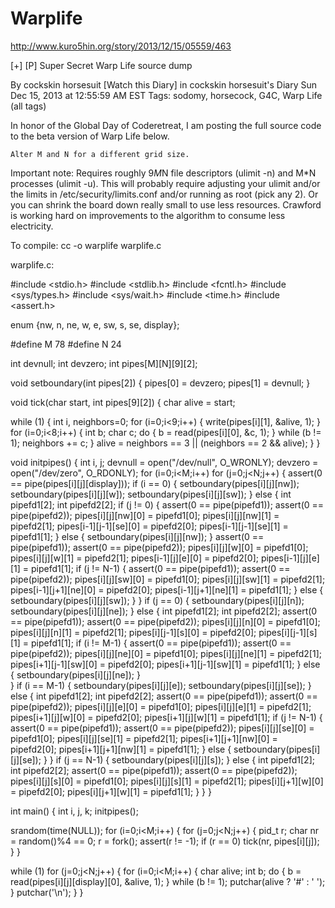 Warplife
========

http://www.kuro5hin.org/story/2013/12/15/05559/463


[+] [P]
Super Secret Warp Life source dump

By cockskin horsesuit [Watch this Diary] in cockskin horsesuit's Diary
Sun Dec 15, 2013 at 12:55:59 AM EST 
Tags: sodomy, horsecock, G4C, Warp Life (all tags)	
	
In honor of the Global Day of Coderetreat, I am posting the full source code to the beta version of Warp Life below.


	Alter M and N for a different grid size.
Important note: Requires roughly 9*M*N file descriptors (ulimit -n) and M*N processes (ulimit -u).  This will probably require adjusting your ulimit and/or the limits in /etc/security/limits.conf and/or running as root (pick any 2).  Or you can shrink the board down really small to use less resources.
Crawford is working hard on improvements to the algorithm to consume less electricity.

To compile: cc -o warplife warplife.c

warplife.c:


#include <stdio.h>
#include <stdlib.h>
#include <fcntl.h>
#include <sys/types.h>
#include <sys/wait.h>
#include <time.h>
#include <assert.h>

enum {nw, n, ne, w, e, sw, s, se, display};

#define M 78
#define N 24

int devnull;
int devzero;
int pipes[M][N][9][2];

void setboundary(int pipes[2])
{
  pipes[0] = devzero;
  pipes[1] = devnull;
}

void
tick(char start, int pipes[9][2])
{
  char alive = start;

  while (1)
    {
      int i, neighbors=0;
      for (i=0;i<9;i++)
    {
      write(pipes[i][1], &alive, 1);
    }
      for (i=0;i<8;i++)
    {
      int b;
      char c;
      do {
        b = read(pipes[i][0], &c, 1);
      } while (b != 1);
      neighbors += c;
    }
      alive = neighbors == 3 || (neighbors == 2 && alive);
    }
}

void initpipes()
{
  int i, j;
  devnull = open("/dev/null", O_WRONLY);
  devzero = open("/dev/zero", O_RDONLY);
  for (i=0;i<M;i++)
    for (j=0;j<N;j++)
      {
    assert(0 == pipe(pipes[i][j][display]));
    if (i == 0)
      {
        setboundary(pipes[i][j][nw]);
        setboundary(pipes[i][j][w]);
        setboundary(pipes[i][j][sw]);
      }
    else
      {
        int pipefd1[2];
        int pipefd2[2];
        if (j != 0)
          {
        assert(0 == pipe(pipefd1));
        assert(0 == pipe(pipefd2));
        pipes[i][j][nw][0] = pipefd1[0];
        pipes[i][j][nw][1] = pipefd2[1];
        pipes[i-1][j-1][se][0] = pipefd2[0];
        pipes[i-1][j-1][se][1] = pipefd1[1];
          }
        else
          {
        setboundary(pipes[i][j][nw]);
          }
        assert(0 == pipe(pipefd1));
        assert(0 == pipe(pipefd2));
        pipes[i][j][w][0] = pipefd1[0];
        pipes[i][j][w][1] = pipefd2[1];
        pipes[i-1][j][e][0] = pipefd2[0];
        pipes[i-1][j][e][1] = pipefd1[1];
        if (j != N-1)
          {
        assert(0 == pipe(pipefd1));
        assert(0 == pipe(pipefd2));
        pipes[i][j][sw][0] = pipefd1[0];
        pipes[i][j][sw][1] = pipefd2[1];
        pipes[i-1][j+1][ne][0] = pipefd2[0];
        pipes[i-1][j+1][ne][1] = pipefd1[1];
          }
        else
          {
        setboundary(pipes[i][j][sw]);
          }
      }
    if (j == 0)
      {
        setboundary(pipes[i][j][n]);
        setboundary(pipes[i][j][ne]);
      }
    else
      {
        int pipefd1[2];
        int pipefd2[2];
        assert(0 == pipe(pipefd1));
        assert(0 == pipe(pipefd2));
        pipes[i][j][n][0] = pipefd1[0];
        pipes[i][j][n][1] = pipefd2[1];
        pipes[i][j-1][s][0] = pipefd2[0];
        pipes[i][j-1][s][1] = pipefd1[1];
        if (i != M-1)
          {
        assert(0 == pipe(pipefd1));
        assert(0 == pipe(pipefd2));
        pipes[i][j][ne][0] = pipefd1[0];
        pipes[i][j][ne][1] = pipefd2[1];
        pipes[i+1][j-1][sw][0] = pipefd2[0];
        pipes[i+1][j-1][sw][1] = pipefd1[1];
          }
        else
          {
        setboundary(pipes[i][j][ne]);
          }        
      }
    if (i == M-1)
      {
        setboundary(pipes[i][j][e]);
        setboundary(pipes[i][j][se]);
      }
    else
      {
        int pipefd1[2];
        int pipefd2[2];
        assert(0 == pipe(pipefd1));
        assert(0 == pipe(pipefd2));
        pipes[i][j][e][0] = pipefd1[0];
        pipes[i][j][e][1] = pipefd2[1];
        pipes[i+1][j][w][0] = pipefd2[0];
        pipes[i+1][j][w][1] = pipefd1[1];
        if (j != N-1)
          {
        assert(0 == pipe(pipefd1));
        assert(0 == pipe(pipefd2));
        pipes[i][j][se][0] = pipefd1[0];
        pipes[i][j][se][1] = pipefd2[1];
        pipes[i+1][j+1][nw][0] = pipefd2[0];
        pipes[i+1][j+1][nw][1] = pipefd1[1];
          }
        else
          {
        setboundary(pipes[i][j][se]);
          }
      }
    if (j == N-1)
      {
        setboundary(pipes[i][j][s]);
      }
    else
      {
        int pipefd1[2];
        int pipefd2[2];
        assert(0 == pipe(pipefd1));
        assert(0 == pipe(pipefd2));
        pipes[i][j][s][0] = pipefd1[0];
        pipes[i][j][s][1] = pipefd2[1];
        pipes[i][j+1][w][0] = pipefd2[0];
        pipes[i][j+1][w][1] = pipefd1[1];
      }
      }
}

int main()
{
  int i, j, k;
  initpipes();

  srandom(time(NULL));
  for (i=0;i<M;i++)
    {
      for (j=0;j<N;j++)
    {
      pid_t r;
      char nr = random()%4 == 0;
      r = fork();
      assert(r != -1);
      if (r == 0)
          tick(nr, pipes[i][j]);
    }
    }

  while (1)
    for (j=0;j<N;j++)
      {
    for (i=0;i<M;i++)
      {
        char alive;
        int b;
        do {
          b = read(pipes[i][j][display][0], &alive, 1);
        } while (b != 1);
        putchar(alive ? '#' : ' ');
      }
    putchar('\n');
      }
}
